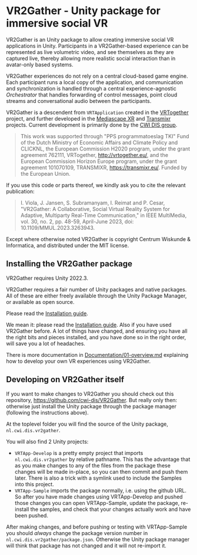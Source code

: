 # VR2Gather - Unity package for immersive social VR

VR2Gather is an Unity package to allow creating immersive social VR applications in Unity. Participants in a VR2Gather-based experience can be represented as live volumetric video, and see themselves as they are captured live, thereby allowing more realistic social interaction than in avatar-only based systems.

VR2Gather experiences do not rely on a central cloud-based game engine. Each participant runs a local copy of the application, and communication and synchronization is handled through a central experience-agnostic  _Orchestrator_ that handles forwarding of control messages, point cloud streams and conversational audio between the participants.

VR2Gather is a descendent from `VRTApplication` created in the [VRTogether](https://vrtogether.eu) project, and further developed in the [Mediascape XR](https://www.dis.cwi.nl/funding/mediascape/) and [Transmixr](https://transmixr.eu) projects. Current development is primarily done by the [CWI DIS group](https://www.dis.cwi.nl).

> This work was supported through "PPS programmatoeslag TKI" Fund of the Dutch Ministry of Economic Affairs and Climate Policy and CLICKNL, the European Commission H2020 program, under the grant agreement 762111, VRTogether, http://vrtogether.eu/, and the European Commission Horizon Europe program, under the grant agreement 101070109, TRANSMIXR, https://transmixr.eu/. Funded by the European Union.

If you use this code or parts thereof, we kindly ask you to cite the relevant publication:

>I. Viola, J. Jansen, S. Subramanyam, I. Reimat and P. Cesar, "VR2Gather: A Collaborative, Social Virtual Reality System for Adaptive, Multiparty Real-Time Communication," in IEEE MultiMedia, vol. 30, no. 2, pp. 48-59, April-June 2023, doi: 10.1109/MMUL.2023.3263943.

Except where otherwise noted VR2Gather is copyright Centrum Wiskunde & Informatica, and distributed under the MIT license.

## Installing the VR2Gather package

VR2Gather requires Unity 2022.3.

VR2Gather requires a fair number of Unity packages and native packages. All of these are either freely available through the Unity Package Manager, or available as open source.

Please read the [Installation guide](Documentation/02-installation.md).

We mean it: please read the [Installation guide](Documentation/02-installation.md). Also if you have used VR2Gather before. A lot of things have changed, and ensuring you have all the right bits and pieces installed, and you have done so in the right order, will save you a lot of headaches.

There is more documentation in [Documentation/01-overview.md](Documentation/01-overview.md) explaining how to develop your own VR experiences using VR2Gather.

## Developing on VR2Gather itself

If you want to make changes to VR2Gather you should check out this repository, <https://github.com/cwi-dis/VR2Gather>. But really only then: otherwise just install the Unity package through the package manager (following the instructions above).

At the toplevel folder you will find the source of the Unity package, `nl.cwi.dis.vr2gather`.

You will also find 2 Unity projects:

- `VRTApp-Develop` is a pretty empty project that imports `nl.cwi.dis.vr2gather` by relative pathname. This has the advantage that as you make changes to any of the files from the package these changes will be made in-place, so you can then commit and push them later. There is also a trick with a symlink used to include the Samples into this project.
- `VRTApp-Sample` imports the package normally, i.e. using the github URL. So after you have made changes using VRTApp-Develop and pushed those changes you can open VRTApp-Sample, update the package, re-install the samples, and check that your changes actually work and have been pushed.

After making changes, and before pushing or testing with VRTApp-Sample you should _always_ change the package version number in `nl.cwi.dis.vr2gather/package.json`. Otherwise the Unity package manager will think that package has not changed and it will not re-import it.
